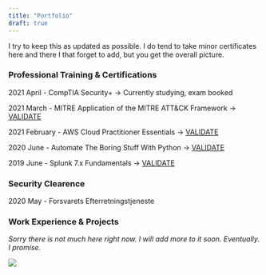 ```yaml
---
title: "Portfolio"
draft: true
---
```


I try to keep this as updated as possible. I do tend to take minor certificates here and there I that forget to add, but you get the overall picture.


### Professional Training & Certifications
2021 April - CompTIA Security+ -> Currently studying, exam booked

2021 March - MITRE Application of the MITRE ATT&CK Framework -> [VALIDATE](https://app.cybrary.it/courses/api/certificate/CC-39b948f5-6757-428e-888e-67ab74d193f8/view)

2021 February - AWS Cloud Practitioner Essentials -> [VALIDATE](https://www.aws.training/SignIn?returnUrl=%2fTranscript%2fCompletionCertificateHtml%3ftranscriptid%3dKwkq9Rx9v0q3_k7x_wsbfg2)

2020 June - Automate The Boring Stuff With Python -> [VALIDATE](https://www.udemy.com/certificate/UC-350fb9eb-114e-4842-9c1f-b7ae12a17fe9/)

2019 June - Splunk 7.x Fundamentals -> [VALIDATE](https://education.splunk.com/award/completion/f198122a-44c9-3224-8115-7927b46785ec)

### Security Clearence

2020 May - Forsvarets Efterretningstjeneste

### Work Experience & Projects

*Sorry there is not much here right now. I will add more to it soon. Eventually. I promise.* 

 ![](https://tryhackme-badges.s3.amazonaws.com/4sphyxia.png)